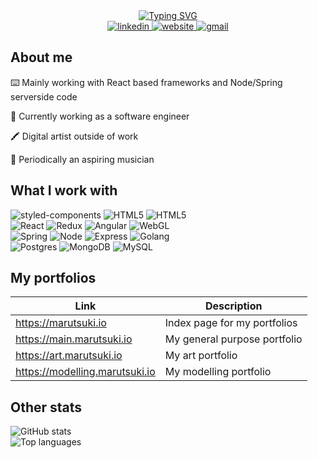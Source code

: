 <div align="center"> 
  <a href="https://git.io/typing-svg">
    <img src="https://readme-typing-svg.demolab.com?font=Source+Code+Pro&pause=1000&color=000000&duration=3000&repeat=false&random=false&width=500&lines=Hello%2C+I'm+Lucien%2C+a+full+stack+developer." alt="Typing SVG" />
  </a>
</div>

<div align="center">
  <a href="https://www.linkedin.com/in/lucienlu7789/">
    <img src="https://img.shields.io/badge/linkedin-%230077B5.svg?style=for-the-badge&logo=linkedin&logoColor=white" alt="linkedin"/>
  </a>
  <a href="https://marutsuki.io/">
    <img src="https://img.shields.io/badge/website-000000?style=for-the-badge&logo=About.me&logoColor=white" alt="website"/>
  </a>
  <a href="mailto:lucien.7789@gmail.com">
    <img src="https://img.shields.io/badge/Gmail-D14836?style=for-the-badge&logo=gmail&logoColor=white" alt="gmail"/>
  </a>
</div>


## About me

⌨️ Mainly working with React based frameworks and Node/Spring serverside code

💼 Currently working as a software engineer

🖍️ Digital artist outside of work

🎸 Periodically an aspiring musician

## What I work with
<div align="left">
  <img src="https://img.shields.io/badge/styled--components-DB7093?style=for-the-badge&logo=styled-components&logoColor=white" alt="styled-components"/>
  <img src="https://img.shields.io/badge/html5-%23E34F26.svg?style=for-the-badge&logo=html5&logoColor=white" alt="HTML5"/>
  <img src="https://img.shields.io/badge/tailwindcss-%2338B2AC.svg?style=for-the-badge&logo=tailwind-css&logoColor=white" alt="HTML5"/>
</div>
<div align="left">
  <img src="https://img.shields.io/badge/react-%2320232a.svg?style=for-the-badge&logo=react&logoColor=%2361DAFB" alt="React"/>
  <img src="https://img.shields.io/badge/redux-%23593d88.svg?style=for-the-badge&logo=redux&logoColor=white" alt="Redux"/>
  <img src="https://img.shields.io/badge/angular-%2320232a.svg?style=for-the-badge&logo=angular" alt="Angular"/>
  <img src="https://img.shields.io/badge/WebGL-990000?logo=webgl&logoColor=white&style=for-the-badge" alt="WebGL"/>
</div>

<div align="left">
  <img src="https://img.shields.io/badge/spring-%236DB33F.svg?style=for-the-badge&logo=spring&logoColor=white" alt="Spring"/>
  <img src="https://img.shields.io/badge/node.js-6DA55F?style=for-the-badge&logo=node.js&logoColor=white" alt="Node"/>
  <img src="https://img.shields.io/badge/express.js-%23404d59.svg?style=for-the-badge&logo=express&logoColor=%2361DAFB" alt="Express"/>
  <img src="https://img.shields.io/badge/Go-00ADD8?style=for-the-badge&logo=go&logoColor=white" alt="Golang"/>
</div>

<div align="left">
  <img src="https://img.shields.io/badge/postgres-%23316192.svg?style=for-the-badge&logo=postgresql&logoColor=white" alt="Postgres"/>
  <img src="https://img.shields.io/badge/MongoDB-%234ea94b.svg?style=for-the-badge&logo=mongodb&logoColor=white" alt="MongoDB"/>
  <img src="https://img.shields.io/badge/mysql-%2300f.svg?style=for-the-badge&logo=mysql&logoColor=white" alt="MySQL"/>
</div>

## My portfolios

| Link | Description |
| ---- | ----------- |
| https://marutsuki.io | Index page for my portfolios |
| https://main.marutsuki.io | My general purpose portfolio |
| https://art.marutsuki.io | My art portfolio |
| https://modelling.marutsuki.io | My modelling portfolio |


## Other stats
<div align="left">
  <img src="https://github-readme-stats.vercel.app/api?username=marutsuki&show_icons=true&theme=react&hide=contribs,issues" alt="GitHub stats"/>
</div>

<div align="left">
  <img src="https://github-readme-stats.vercel.app/api/top-langs/?username=marutsuki&layout=donut&theme=react&hide=c%23,ASP.NET,ShaderLab" alt="Top languages"/>
</div>
